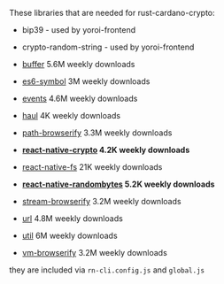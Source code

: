 These libraries that are needed for rust-cardano-crypto:

* bip39 - used by yoroi-frontend
* crypto-random-string - used by yoroi-frontend

* [buffer](https://www.npmjs.com/package/buffer) 5.6M weekly downloads
* [es6-symbol](https://www.npmjs.com/package/es6-symbol) 3M weekly downloads
* [events](https://www.npmjs.com/package/events) 4.6M weekly downloads
* [haul](https://www.npmjs.com/package/haul) 4K weekly downloads
* [path-browserify](https://www.npmjs.com/package/path-browserify) 3.3M weekly downloads
* **[react-native-crypto](https://www.npmjs.com/package/react-native-crypto) 4.2K weekly downloads**
* [react-native-fs](https://www.npmjs.com/package/react-native-fs) 21K weekly downloads
* **[react-native-randombytes](https://www.npmjs.com/package/react-native-randombytes) 5.2K weekly downloads**
* [stream-browserify](https://www.npmjs.com/package/stream-browserify) 3.2M weekly downloads
* [url](https://www.npmjs.com/package/url) 4.8M weekly downloads
* [util](https://www.npmjs.com/package/util) 6M weekly downloads
* [vm-browserify](https://www.npmjs.com/package/vm-browserify) 3.2M weekly downloads

they are included via `rn-cli.config.js` and `global.js`